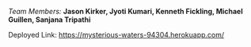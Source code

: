 
_Team Members:_
**Jason Kirker,
  Jyoti Kumari,
  Kenneth Fickling,
  Michael Guillen,
  Sanjana Tripathi**

Deployed Link: 
https://mysterious-waters-94304.herokuapp.com/

